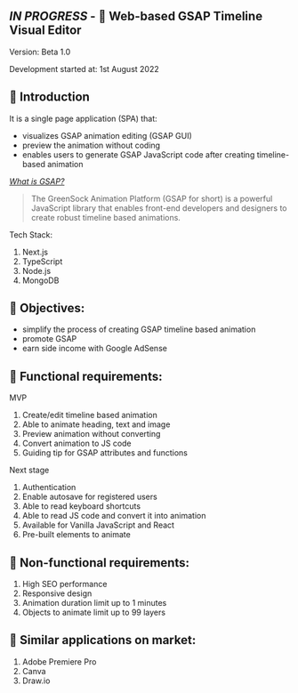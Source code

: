 ## *IN PROGRESS* - :art: Web-based GSAP Timeline Visual Editor

Version: Beta 1.0

Development started at: 1st August 2022

## :wave: Introduction
It is a single page application (SPA) that:
- visualizes GSAP animation editing (GSAP GUI)
- preview the animation without coding
- enables users to generate GSAP JavaScript code after creating timeline-based animation

*[What is GSAP?](https://greensock.com/gsap/)*
> The GreenSock Animation Platform (GSAP for short) is a powerful JavaScript library that enables front-end developers and designers to create robust timeline based animations.

Tech Stack:
1. Next.js
2. TypeScript
3. Node.js
4. MongoDB

## :page_with_curl: Objectives:
- simplify the process of creating GSAP timeline based animation
- promote GSAP
- earn side income with Google AdSense

## :briefcase: Functional requirements:
MVP
1. Create/edit timeline based animation
2. Able to animate heading, text and image 
3. Preview animation without converting
4. Convert animation to JS code
5. Guiding tip for GSAP attributes and functions

Next stage
1. Authentication
2. Enable autosave for registered users
3. Able to read keyboard shortcuts
4. Able to read JS code and convert it into animation
5. Available for Vanilla JavaScript and React
6. Pre-built elements to animate

## :briefcase: Non-functional requirements:
1. High SEO performance
2. Responsive design
3. Animation duration limit up to 1 minutes
4. Objects to animate limit up to 99 layers

## :eyes: Similar applications on market:
1. Adobe Premiere Pro
2. Canva
3. Draw.io

